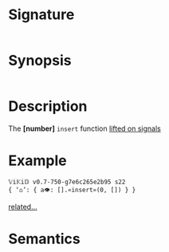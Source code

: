 # Signature
```vikid-signature
```

# Synopsis
```vikid-synopsis
```

# Description
The __[number]__ `insert` function [lifted on signals](/refman/concepts/pure_functions)

# Example
```vikid-script
𝕍i𝕂i𝔻 v0.7-750-g7e6c265e2b95 s22
{ ‘⌂’: { a👁: [].«insert»(0, []) } }
```


[related...](https://en.wikipedia.org/wiki/Array_data_structure)

# Semantics